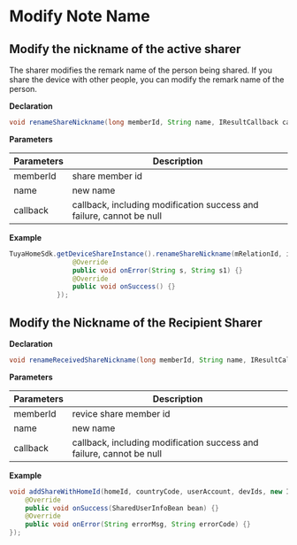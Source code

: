 # Modify Note Name

## Modify the nickname of the active sharer

The sharer modifies the remark name of the person being shared. If you share the device with other people, you can modify the remark name of the person.

**Declaration**

```java
void renameShareNickname(long memberId, String name, IResultCallback callback);
```

**Parameters**

| Parameters        | Description                                  |
| ----------- | ------------------------------------- |
| memberId | share member id   |
| name       | new name                                                     |
| callback | callback, including modification success and failure, cannot be null |

**Example**

```java
TuyaHomeSdk.getDeviceShareInstance().renameShareNickname(mRelationId, inputText, new IResultCallback() {
                @Override
                public void onError(String s, String s1) {}
                @Override
                public void onSuccess() {}
            });
```



## Modify the Nickname of the Recipient Sharer

**Declaration**

```java
void renameReceivedShareNickname(long memberId, String name, IResultCallback callback);
```

**Parameters**

| Parameters     | Description |
| -------- | -------------------------------------- |
| memberId   | revice share member id                                       |
| name | new name                                                     |
| callback | callback, including modification success and failure, cannot be null |

**Example**

```java
void addShareWithHomeId(homeId, countryCode, userAccount, devIds, new ITuyaResultCallback<SharedUserInfoBean>() {
    @Override
    public void onSuccess(SharedUserInfoBean bean) {}
    @Override
    public void onError(String errorMsg, String errorCode) {}
});
```